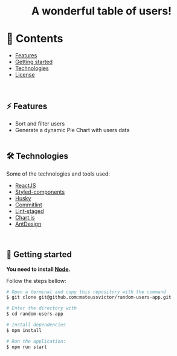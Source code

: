 <h1 align='center'>A wonderful table of users!<h1>

# :pushpin: Contents

- [Features](#zap-features)
- [Getting started](#runner-getting-started)
- [Technologies](#hammer_and_wrench-technologies)
- [License](#closed_book-license)

<br>

## :zap: Features

- Sort and filter users
- Generate a dynamic Pie Chart with users data
<br><br>


## :hammer_and_wrench: Technologies

Some of the technologies and tools used:

- [ReactJS](https://reactjs.org/)
- [Styled-components](https://styled-components.com/)
- [Husky](https://github.com/typicode/husky)
- [Commitlint](https://github.com/conventional-changelog/commitlint)
- [Lint-staged](https://github.com/okonet/lint-staged)
- [Chart.js](https://www.chartjs.org/)
- [AntDesign](https://ant.design/)
<br>

## :runner: Getting started

**You need to install [Node](https://nodejs.org/en/).**

Follow the steps bellow:

```bash
# Open a terminal and copy this repository with the command
$ git clone git@github.com:mateussvictor/random-users-app.git

# Enter the directory with
$ cd random-users-app

# Install dependencies
$ npm install

# Run the application:
$ npm run start

```
